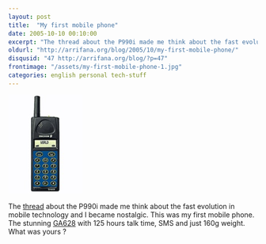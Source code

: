 ```yaml
---
layout: post
title:  "My first mobile phone"
date: 2005-10-10 00:10:00
excerpt: "The thread about the P990i made me think about the fast evolution in mobile technology and I became nostalgic. This was my first mobile phone. The stunning GA628 with 125 hours talk time, SMS and just 160g weight. What was yours ?"
oldurl: "http://arrifana.org/blog/2005/10/my-first-mobile-phone/"
disqusid: "47 http://arrifana.org/blog/?p=47"
frontimage: "/assets/my-first-mobile-phone-1.jpg"
categories: english personal tech-stuff
---
```


[![ Keepthls Bigpic Erga628B](/assets/my-first-mobile-phone-1.jpg " Keepthls Bigpic Erga628B")][1]

The [thread][2] about the P990i made me think about the fast evolution in mobile technology and I became nostalgic. This was my first mobile phone. The stunning [GA628][3] with 125 hours talk time, SMS and just 160g weight. What was yours ?


[1]: /uploads/_keepthls_bigpic_erga628b.jpg
[2]: http://celso.arrifana.org/?p=50
[3]: http://www.gsmarena.com/ericsson_ga_628-105.php